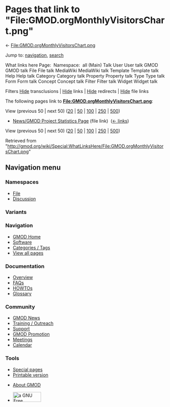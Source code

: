 <div id="mw-page-base" class="noprint">

</div>

<div id="mw-head-base" class="noprint">

</div>

<div id="content" class="mw-body" role="main">

<span id="top"></span>

<div id="mw-js-message" style="display:none;">

</div>



# <span dir="auto">Pages that link to "File:GMOD.orgMonthlyVisitorsChart.png"</span>

<div id="bodyContent">

<div id="contentSub">

←
[File:GMOD.orgMonthlyVisitorsChart.png](/wiki/File:GMOD.orgMonthlyVisitorsChart.png "File:GMOD.orgMonthlyVisitorsChart.png")

</div>

<div id="jump-to-nav" class="mw-jump">

Jump to: [navigation](#mw-navigation), [search](#p-search)

</div>

<div id="mw-content-text">

What links here Page:  Namespace:  all (Main) Talk User User talk GMOD
GMOD talk File File talk MediaWiki MediaWiki talk Template Template talk
Help Help talk Category Category talk Property Property talk Type Type
talk Form Form talk Concept Concept talk Filter Filter talk Widget
Widget talk

Filters
[Hide](/mediawiki/index.php?title=Special:WhatLinksHere/File:GMOD.orgMonthlyVisitorsChart.png&hidetrans=1 "Special:WhatLinksHere/File:GMOD.orgMonthlyVisitorsChart.png")
transclusions \|
[Hide](/mediawiki/index.php?title=Special:WhatLinksHere/File:GMOD.orgMonthlyVisitorsChart.png&hidelinks=1 "Special:WhatLinksHere/File:GMOD.orgMonthlyVisitorsChart.png")
links \|
[Hide](/mediawiki/index.php?title=Special:WhatLinksHere/File:GMOD.orgMonthlyVisitorsChart.png&hideredirs=1 "Special:WhatLinksHere/File:GMOD.orgMonthlyVisitorsChart.png")
redirects \|
[Hide](/mediawiki/index.php?title=Special:WhatLinksHere/File:GMOD.orgMonthlyVisitorsChart.png&hideimages=1 "Special:WhatLinksHere/File:GMOD.orgMonthlyVisitorsChart.png")
file links

The following pages link to
**[File:GMOD.orgMonthlyVisitorsChart.png](/wiki/File:GMOD.orgMonthlyVisitorsChart.png "File:GMOD.orgMonthlyVisitorsChart.png")**:

View (previous 50 \| next 50)
([20](/mediawiki/index.php?title=Special:WhatLinksHere/File:GMOD.orgMonthlyVisitorsChart.png&limit=20 "Special:WhatLinksHere/File:GMOD.orgMonthlyVisitorsChart.png")
\|
[50](/mediawiki/index.php?title=Special:WhatLinksHere/File:GMOD.orgMonthlyVisitorsChart.png&limit=50 "Special:WhatLinksHere/File:GMOD.orgMonthlyVisitorsChart.png")
\|
[100](/mediawiki/index.php?title=Special:WhatLinksHere/File:GMOD.orgMonthlyVisitorsChart.png&limit=100 "Special:WhatLinksHere/File:GMOD.orgMonthlyVisitorsChart.png")
\|
[250](/mediawiki/index.php?title=Special:WhatLinksHere/File:GMOD.orgMonthlyVisitorsChart.png&limit=250 "Special:WhatLinksHere/File:GMOD.orgMonthlyVisitorsChart.png")
\|
[500](/mediawiki/index.php?title=Special:WhatLinksHere/File:GMOD.orgMonthlyVisitorsChart.png&limit=500 "Special:WhatLinksHere/File:GMOD.orgMonthlyVisitorsChart.png"))

- [News/GMOD Project Statistics
  Page](/wiki/News/GMOD_Project_Statistics_Page "News/GMOD Project Statistics Page")
  (file link) ‎ <span class="mw-whatlinkshere-tools">([←
  links](/mediawiki/index.php?title=Special:WhatLinksHere&target=News%2FGMOD+Project+Statistics+Page "Special:WhatLinksHere"))</span>

View (previous 50 \| next 50)
([20](/mediawiki/index.php?title=Special:WhatLinksHere/File:GMOD.orgMonthlyVisitorsChart.png&limit=20 "Special:WhatLinksHere/File:GMOD.orgMonthlyVisitorsChart.png")
\|
[50](/mediawiki/index.php?title=Special:WhatLinksHere/File:GMOD.orgMonthlyVisitorsChart.png&limit=50 "Special:WhatLinksHere/File:GMOD.orgMonthlyVisitorsChart.png")
\|
[100](/mediawiki/index.php?title=Special:WhatLinksHere/File:GMOD.orgMonthlyVisitorsChart.png&limit=100 "Special:WhatLinksHere/File:GMOD.orgMonthlyVisitorsChart.png")
\|
[250](/mediawiki/index.php?title=Special:WhatLinksHere/File:GMOD.orgMonthlyVisitorsChart.png&limit=250 "Special:WhatLinksHere/File:GMOD.orgMonthlyVisitorsChart.png")
\|
[500](/mediawiki/index.php?title=Special:WhatLinksHere/File:GMOD.orgMonthlyVisitorsChart.png&limit=500 "Special:WhatLinksHere/File:GMOD.orgMonthlyVisitorsChart.png"))

</div>

<div class="printfooter">

Retrieved from
"<http://gmod.org/wiki/Special:WhatLinksHere/File:GMOD.orgMonthlyVisitorsChart.png>"

</div>

<div id="catlinks" class="catlinks catlinks-allhidden">

</div>

<div class="visualClear">

</div>

</div>

</div>

<div id="mw-navigation">

## Navigation menu

<div id="mw-head">



<div id="left-navigation">

<div id="p-namespaces" class="vectorTabs" role="navigation"
aria-labelledby="p-namespaces-label">

### Namespaces

- <span id="ca-nstab-image"><a href="/wiki/File:GMOD.orgMonthlyVisitorsChart.png" accesskey="c"
  title="View the file page [c]">File</a></span>
- <span id="ca-talk"><a
  href="/mediawiki/index.php?title=File_talk:GMOD.orgMonthlyVisitorsChart.png&amp;action=edit&amp;redlink=1"
  accesskey="t"
  title="Discussion about the content page [t]">Discussion</a></span>

</div>

<div id="p-variants" class="vectorMenu emptyPortlet" role="navigation"
aria-labelledby="p-variants-label">

### 

### Variants[](#)

<div class="menu">

</div>

</div>

</div>

<div id="right-navigation">





</div>



</div>

</div>

</div>

<div id="mw-panel">

<div id="p-logo" role="banner">

<a href="/wiki/Main_Page"
style="background-image: url(http://gmod.org/images/GMOD-cogs.png);"
title="Visit the main page"></a>

</div>

<div id="p-Navigation" class="portal" role="navigation"
aria-labelledby="p-Navigation-label">

### Navigation

<div class="body">

- <span id="n-GMOD-Home">[GMOD Home](/wiki/Main_Page)</span>
- <span id="n-Software">[Software](/wiki/GMOD_Components)</span>
- <span id="n-Categories-.2F-Tags">[Categories /
  Tags](/wiki/Categories)</span>
- <span id="n-View-all-pages">[View all
  pages](/wiki/Special:AllPages)</span>

</div>

</div>

<div id="p-Documentation" class="portal" role="navigation"
aria-labelledby="p-Documentation-label">

### Documentation

<div class="body">

- <span id="n-Overview">[Overview](/wiki/Overview)</span>
- <span id="n-FAQs">[FAQs](/wiki/Category:FAQ)</span>
- <span id="n-HOWTOs">[HOWTOs](/wiki/Category:HOWTO)</span>
- <span id="n-Glossary">[Glossary](/wiki/Glossary)</span>

</div>

</div>

<div id="p-Community" class="portal" role="navigation"
aria-labelledby="p-Community-label">

### Community

<div class="body">

- <span id="n-GMOD-News">[GMOD News](/wiki/GMOD_News)</span>
- <span id="n-Training-.2F-Outreach">[Training /
  Outreach](/wiki/Training_and_Outreach)</span>
- <span id="n-Support">[Support](/wiki/Support)</span>
- <span id="n-GMOD-Promotion">[GMOD
  Promotion](/wiki/GMOD_Promotion)</span>
- <span id="n-Meetings">[Meetings](/wiki/Meetings)</span>
- <span id="n-Calendar">[Calendar](/wiki/Calendar)</span>

</div>

</div>

<div id="p-tb" class="portal" role="navigation"
aria-labelledby="p-tb-label">

### Tools

<div class="body">

- <span id="t-specialpages"><a href="/wiki/Special:SpecialPages" accesskey="q"
  title="A list of all special pages [q]">Special pages</a></span>
- <span id="t-print"><a
  href="/mediawiki/index.php?title=Special:WhatLinksHere/File:GMOD.orgMonthlyVisitorsChart.png&amp;printable=yes"
  rel="alternate" accesskey="p"
  title="Printable version of this page [p]">Printable version</a></span>

</div>

</div>

</div>

</div>

<div id="footer" role="contentinfo">

- <span id="footer-places-about">[About
  GMOD](/wiki/GMOD:About "GMOD:About")</span>

<!-- -->

- <span id="footer-copyrightico">[<img src="http://www.gnu.org/graphics/gfdl-logo-small.png" width="88"
  height="31" alt="a GNU Free Documentation License" />](http://www.gnu.org/licenses/fdl-1.3.html)</span>


<div style="clear:both">

</div>

</div>
